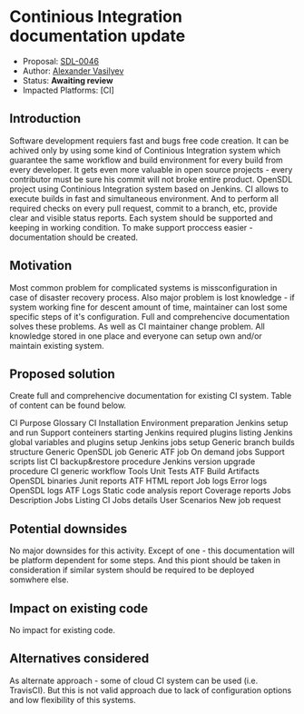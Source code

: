 # Continious Integration documentation update

* Proposal: [SDL-0046](0046-ci_documentation_update.md)
* Author: [Alexander Vasilyev](https://github.com/ovvasyliev)
* Status: **Awaiting review**
* Impacted Platforms: [CI]

## Introduction

Software development requiers fast and bugs free code creation. It can be achived only by using some kind of Continious Integration system which guarantee the same workflow and build environment for every build from every developer. It gets even more valuable in open source projects - every contributor must be sure his commit will not broke entire product. OpenSDL project using Continious Integration system based on Jenkins. CI allows to execute builds in fast and simultaneous environment. And to perform all required checks on every pull request, commit to a branch, etc, provide clear and visible status reports. 
Each system should be supported and keeping in working condition. To make support proccess easier - documentation should be created.

## Motivation

Most common problem for complicated systems is missconfiguration in case of disaster recovery process. Also major problem is lost knowledge - if system working fine for descent amount of time, maintainer can lost some specific steps of it's configuration. Full and comprehencive documentation solves these problems. As well as CI maintainer change problem. All knowledge stored in one place and everyone can setup own and/or maintain existing system.

## Proposed solution

Create full and comprehencive documentation for existing CI system. Table of content can be found below.

CI Purpose
Glossary
CI Installation
	Environment preparation
	Jenkins setup and run
	Support conteiners starting
	Jenkins required plugins listing
	Jenkins global variables and plugins setup
	Jenkins jobs setup
		Generic branch builds structure
		Generic OpenSDL job
		Generic ATF job
		On demand jobs
		Support scripts list
	CI backup&restore procedure
	Jenkins version upgrade procedure
CI generic workflow
Tools
	Unit Tests
	ATF
Build Artifacts
	OpenSDL binaries
	Junit reports
	ATF HTML report
	Job logs
	Error logs
	OpenSDL logs
	ATF Logs
	Static code analysis report
	Coverage reports
	Jobs Description
	Jobs Listing
	CI Jobs details
User Scenarios
	New job request

## Potential downsides

No major downsides for this activity. Except of one - this documentation will be platform dependent for some steps. And this piont should be taken in consideration if similar system should be required to be deployed somwhere else.

## Impact on existing code

No impact for existing code.

## Alternatives considered

As alternate approach - some of cloud CI system can be used (i.e. TravisCI). But this is not valid approach due to lack of configuration options and low flexibility of this systems.  


